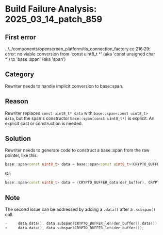 # Build Failure Analysis: 2025_03_14_patch_859

## First error

../../components/openscreen_platform/tls_connection_factory.cc:216:29: error: no viable conversion from 'const uint8_t *' (aka 'const unsigned char *') to 'base::span<const uint8_t>' (aka 'span<const unsigned char>')

## Category
Rewriter needs to handle implicit conversion to base::span.

## Reason
Rewriter replaced `const uint8_t* data` with `base::span<const uint8_t> data`, but the span's constructor `base::span(const uint8_t*)` is explicit. An explicit cast or construction is needed.

## Solution
Rewriter needs to generate code to construct a base::span from the raw pointer, like this:
```c++
base::span<const uint8_t> data = base::span<const uint8_t>(CRYPTO_BUFFER_data(der_buffer), CRYPTO_BUFFER_len(der_buffer));
```
Or:
```c++
base::span<const uint8_t> data = {CRYPTO_BUFFER_data(der_buffer), CRYPTO_BUFFER_len(der_buffer)};
```

## Note
The second issue can be addressed by adding a `.data()` after a `.subspan()` call.
```c++
-     data.data(), data.subspan(CRYPTO_BUFFER_len(der_buffer)).data());
+     data.data(), data.subspan(CRYPTO_BUFFER_len(der_buffer)));